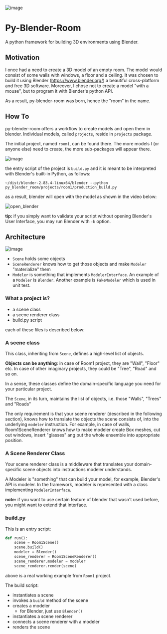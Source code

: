 ![image](https://user-images.githubusercontent.com/21345604/91678118-53d99900-eb4d-11ea-9d56-ac8242380b89.png)

# Py-Blender-Room
A python framework for building 3D environments using Blender.

## Motivation
I once had a need to create a 3D model of an empty room. The model would consist of some walls with windows, a floor and a ceiling.
It was chosen to build it using Blender (https://www.blender.org/) a beautiful cross-platform and free 3D software.
Moreover, I chose not to create a model "with a mouse", but to program it with Blender's python API.

As a result, py-blender-room was born, hence the "room" in the name.

## How To

py-blender-room offers a workflow to create models and open them in blender.
Individual models, called `projects`, reside in `projects` package. 

The initial project, named `room1`, can be found there. The more models I (or anyone else) need to create, the more sub-packages will appear there.

![image](https://user-images.githubusercontent.com/21345604/91678617-b1221a00-eb4e-11ea-8974-eb3c6db54ed0.png)

the entry script of the project is `build.py` and it is meant to be interpreted with Blender's built-in Python, as follows:

`~/dist/blender-2.83.4-linux64/blender --python py_blender_room/projects/room1/production_build.py`

as a result, blender will open with the model as shown in the video below:

![open_blender](https://user-images.githubusercontent.com/21345604/91690972-83999880-eb6f-11ea-8068-895f2c8d218e.gif)

**tip:** if you simply want to validate your script without opening Blender's User Interface, you may run Blender with `-b` option.

## Architecture

![image](https://user-images.githubusercontent.com/21345604/91696816-d461bf00-eb78-11ea-97cf-ea7e76d24990.png)

- `Scene` holds some objects
- `SceneRenderer` knows how to get those objects and make `Modeler` "materialize" them
- `Modeler` is something that implements `ModelerInterface`. An  example of a `Modeler` is `Blender`. Another example is `FakeModeler` which is used in unit test.

### What a project is?

- a scene class
- a scene renderer class
- build.py script 

each of these files is described below:

### A scene class
This class, inheriting from `Scene`, defines a high-level list of objects.

**Objects can be anything**: in case of Room1 project, they are "Wall", "Floor" etc. In case of other imaginary projects,
they could be "Tree", "Road" and so on. 

In a sense, these classes define the domain-specific language you need for your particular project.

The `Scene`, in its turn, maintains the list of objects, i.e. those "Walls", "Trees" and "Roads"

The only requirement is that your scene renderer (described in the following section), knows how to translate the objects 
 the scene consists of, into the underlying `modeler` instruction. 
For example, in case of walls, Room1SceneRenderer knows how to make modeler create Box meshes,
cut out windows, insert "glasses" ang put the whole ensemble into appropriate position.

### A Scene Renderer Class

Your scene renderer class is a middleware that translates your domain-specific scene objects into instructions modeler understands.

A Modeler is "something" that can build your model, for example, Blender's API is modeler. In the framework, modeler is 
represented with a class implementing `ModelerInterface`.

**note:** if you want to use certain feature of blender that wasn't used before, you might want to extend that interface. 


### build.py

This is an entry script:

```python
def run():
    scene = Room1Scene()
    scene.build()
    modeler = Blender()
    scene_renderer = Room1SceneRenderer()
    scene_renderer.modeler = modeler
    scene_renderer.render(scene)
```
above is a real working example from `Room1` project.

The build script:
- instantiates a scene
- invokes a `build` method of the scene
- creates a modeler
  - for Blender, just use `Blender()`
- instantiates a scene renderer
- connects a scene renderer with a modeler
- renders the scene